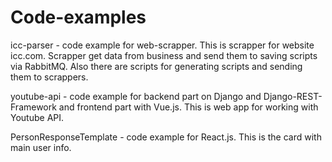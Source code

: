 # Code-examples

icc-parser - code example for web-scrapper. This is scrapper for website icc.com. Scrapper get data from business and send them to saving scripts via RabbitMQ. Also there are scripts for generating scripts and sending them to scrappers.

youtube-api - code example for backend part on Django and Django-REST-Framework and frontend part with Vue.js. This is web app for working with Youtube API. 

PersonResponseTemplate - code example for React.js. This is the card with main user info.